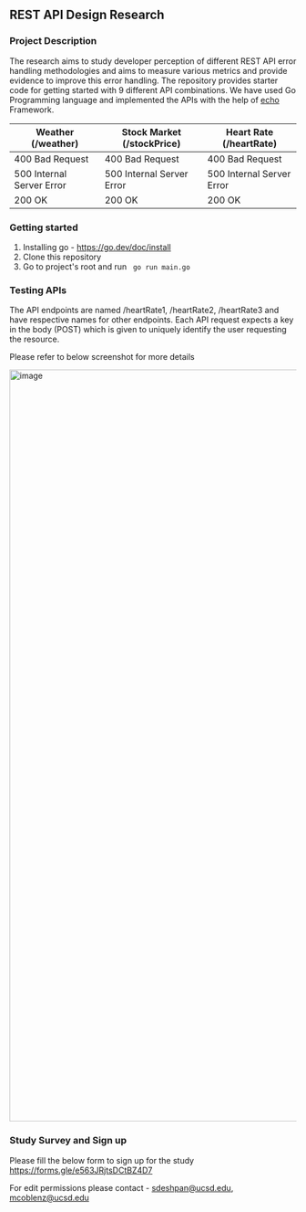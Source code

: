 ## REST API Design Research

### Project Description

The research aims to study developer perception of different REST API error handling methodologies and aims to measure various metrics and provide evidence to improve this error handling. The repository provides starter code for getting started with 9 different API combinations. We have used Go Programming language and implemented the APIs with the help of [echo](https://echo.labstack.com/) Framework.

 Weather (/weather) | Stock Market (/stockPrice) | Heart Rate (/heartRate) |
--- | --- | --- 
400 Bad Request | 400 Bad Request | 400 Bad Request |
500 Internal Server Error | 500 Internal Server Error | 500 Internal Server Error |
200 OK | 200 OK | 200 OK |


### Getting started

1. Installing go - https://go.dev/doc/install
2. Clone this repository
3. Go to project's root and run ``` go run main.go```


### Testing APIs

The API endpoints are named /heartRate1, /heartRate2, /heartRate3 and have respective names for other endpoints. Each API request expects a key in the body (POST) which is given to uniquely identify the user requesting the resource.

Please refer to below screenshot for more details

<img width="1317" alt="image" src="https://user-images.githubusercontent.com/8417988/204929611-d22dd750-d336-4475-9c58-13daf9e847a5.png">


### Study Survey and Sign up

Please fill the below form to sign up for the study
https://forms.gle/e563JRjtsDCtBZ4D7

For edit permissions please contact - sdeshpan@ucsd.edu, mcoblenz@ucsd.edu
